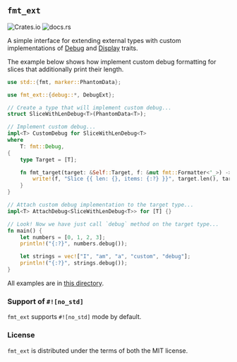 ## `fmt_ext`

![Crates.io](https://img.shields.io/crates/v/fmt_ext)
![docs.rs](https://img.shields.io/docsrs/fmt_ext)

A simple interface for extending external types with custom implementations of [Debug] and
[Display] traits.

The example below shows how implement custom debug formatting for slices that additionally print
their length.

```rust
use std::{fmt, marker::PhantomData};

use fmt_ext::{debug::*, DebugExt};

// Create a type that will implement custom debug...
struct SliceWithLenDebug<T>(PhantomData<T>);

// Implement custom debug...
impl<T> CustomDebug for SliceWithLenDebug<T>
where
    T: fmt::Debug,
{
    type Target = [T];

    fn fmt_target(target: &Self::Target, f: &mut fmt::Formatter<'_>) -> fmt::Result {
        write!(f, "Slice {{ len: {}, items: {:?} }}", target.len(), target)
    }
}

// Attach custom debug implementation to the target type...
impl<T> AttachDebug<SliceWithLenDebug<T>> for [T] {}

// Look! Now we have just call `debug` method on the target type...
fn main() {
    let numbers = [0, 1, 2, 3];
    println!("{:?}", numbers.debug());

    let strings = vec!["I", "am", "a", "custom", "debug"];
    println!("{:?}", strings.debug());
}
```

All examples are in [this directory].

### Support of `#![no_std]`

`fmt_ext` supports `#![no_std]` mode by default.

### License

`fmt_ext` is distributed under the terms of both the MIT license.

[Debug]: https://doc.rust-lang.org/stable/std/fmt/trait.Display.html

[Display]: https://doc.rust-lang.org/stable/std/fmt/trait.Debug.html

[this directory]: https://github.com/ilyavenner/fmt-ext/tree/master/examples
